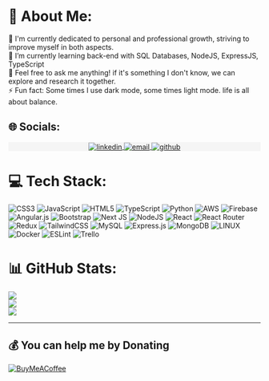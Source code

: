 # 💫 About Me:
🌱 I'm currently dedicated to personal and professional growth, striving to improve myself in both aspects.<br> 🔭 I’m currently learning back-end with SQL Databases, NodeJS, ExpressJS, TypeScript <br>💬 Feel free to ask me anything! if it's something I don't know, we can explore and research it together. <br>⚡ Fun fact: Some times I use dark mode, some times light mode. life is all about balance. 


## 🌐 Socials:
<section>
  <p
    align="center"
    style="background-color:#f5f5f5"
    class="connection-container">
    <a
      href="https://www.linkedin.com/in/bruno-m-souza/" target="_blank"
    >
      <img
        align="center"
        src="https://img.shields.io/badge/LinkedIn-0077B5?style=for-the-badge&logo=linkedin&logoColor=white"
        alt="linkedin"
      />
    </a>
    <a
      href="mailto:bmsouza88@gmail.com"
      target="_blank"
    >
      <img
        align="center"
        src="https://img.shields.io/badge/Gmail-D14836?style=for-the-badge&logo=gmail&logoColor=white"
        alt="email"
      />
    </a>
    <a
      href="https://github.com/BrunoSouza88"
      target="_blank"
    >
      <img
        align="center"
        src="https://img.shields.io/badge/GitHub-100000?style=for-the-badge&logo=github&logoColor=white"
        alt="github"
      />
    </a>
  </p>
</section>


# 💻 Tech Stack:
![CSS3](https://img.shields.io/badge/css3-%231572B6.svg?style=for-the-badge&logo=css3&logoColor=white) ![JavaScript](https://img.shields.io/badge/javascript-%23323330.svg?style=for-the-badge&logo=javascript&logoColor=%23F7DF1E) ![HTML5](https://img.shields.io/badge/html5-%23E34F26.svg?style=for-the-badge&logo=html5&logoColor=white) ![TypeScript](https://img.shields.io/badge/typescript-%23007ACC.svg?style=for-the-badge&logo=typescript&logoColor=white) ![Python](https://img.shields.io/badge/python-3670A0?style=for-the-badge&logo=python&logoColor=ffdd54) ![AWS](https://img.shields.io/badge/AWS-%23FF9900.svg?style=for-the-badge&logo=amazon-aws&logoColor=white) ![Firebase](https://img.shields.io/badge/firebase-%23039BE5.svg?style=for-the-badge&logo=firebase) ![Angular.js](https://img.shields.io/badge/angular.js-%23E23237.svg?style=for-the-badge&logo=angularjs&logoColor=white) ![Bootstrap](https://img.shields.io/badge/bootstrap-%23563D7C.svg?style=for-the-badge&logo=bootstrap&logoColor=white) ![Next JS](https://img.shields.io/badge/Next-black?style=for-the-badge&logo=next.js&logoColor=white) ![NodeJS](https://img.shields.io/badge/node.js-6DA55F?style=for-the-badge&logo=node.js&logoColor=white) ![React](https://img.shields.io/badge/react-%2320232a.svg?style=for-the-badge&logo=react&logoColor=%2361DAFB) ![React Router](https://img.shields.io/badge/React_Router-CA4245?style=for-the-badge&logo=react-router&logoColor=white) ![Redux](https://img.shields.io/badge/redux-%23593d88.svg?style=for-the-badge&logo=redux&logoColor=white) ![TailwindCSS](https://img.shields.io/badge/tailwindcss-%2338B2AC.svg?style=for-the-badge&logo=tailwind-css&logoColor=white) ![MySQL](https://img.shields.io/badge/mysql-%2300f.svg?style=for-the-badge&logo=mysql&logoColor=white) ![Express.js](https://img.shields.io/badge/express.js-%23404d59.svg?style=for-the-badge&logo=express&logoColor=%2361DAFB) ![MongoDB](https://img.shields.io/badge/MongoDB-%234ea94b.svg?style=for-the-badge&logo=mongodb&logoColor=white) ![LINUX](https://img.shields.io/badge/Linux-FCC624?style=for-the-badge&logo=linux&logoColor=black) ![Docker](https://img.shields.io/badge/docker-%230db7ed.svg?style=for-the-badge&logo=docker&logoColor=white) ![ESLint](https://img.shields.io/badge/ESLint-4B3263?style=for-the-badge&logo=eslint&logoColor=white) ![Trello](https://img.shields.io/badge/Trello-%23026AA7.svg?style=for-the-badge&logo=Trello&logoColor=white)
# 📊 GitHub Stats:
![](https://github-readme-stats.vercel.app/api?username=BrunoSouza88&theme=tokyonight&hide_border=false&include_all_commits=true&count_private=false)<br/>
![](https://github-readme-streak-stats.herokuapp.com/?user=BrunoSouza88&theme=tokyonight&hide_border=false)<br/>
![](https://github-readme-stats.vercel.app/api/top-langs/?username=BrunoSouza88&theme=tokyonight&hide_border=false&include_all_commits=true&count_private=false&layout=compact)

---

  ## 💰 You can help me by Donating
  [![BuyMeACoffee](https://img.shields.io/badge/Buy%20Me%20a%20Coffee-ffdd00?style=for-the-badge&logo=buy-me-a-coffee&logoColor=black)](https://buymeacoffee.com/bmsouza88) 

  
<!-- Proudly created with GPRM ( https://gprm.itsvg.in ) -->
